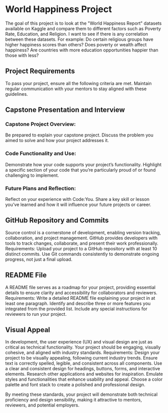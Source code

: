 # World Happiness Project
The goal of this project is to look at the "World Happiness Report" datasets available on Kaggle and compare them to different factors such as Poverty Rate, Education, and Religion. I want to see if there is any correlation between these datasets. For example: Do certain religious groups have higher happiness scores than others? Does poverty or wealth affect happiness? Are countries with more education opportunities happier than those with less? 

## Project Requirements 

To pass your project, ensure all the following criteria are met. Maintain regular communication with your mentors to stay aligned with these guidelines.

## Capstone Presentation and Interview

### Capstone Project Overview: 
Be prepared to explain your capstone project. Discuss the problem you aimed to solve and how your project addresses it.

### Code Functionality and Use: 
Demonstrate how your code supports your project’s functionality. Highlight a specific section of your code that you’re particularly proud of or found challenging to implement.

### Future Plans and Reflection: 
Reflect on your experience with Code:You. Share a key skill or lesson you’ve learned and how it will influence your future projects or career.

## GitHub Repository and Commits
Source control is a cornerstone of development, enabling version tracking, collaboration, and project management. GitHub provides developers with tools to track changes, collaborate, and present their work professionally. Requirements: Upload your project to a GitHub repository with at least 10 distinct commits. Use Git commands consistently to demonstrate ongoing progress, not just a final upload.

## README File
A README file serves as a roadmap for your project, providing essential details to ensure clarity and accessibility for collaborators and reviewers. Requirements: Write a detailed README file explaining your project in at least one paragraph. Identify and describe three or more features you integrated from the provided list. Include any special instructions for reviewers to run your project.

## Visual Appeal
In development, the user experience (UX) and visual design are just as critical as technical functionality. Your project should be engaging, visually cohesive, and aligned with industry standards. Requirements: Design your project to be visually appealing, following current industry trends. Ensure text is correctly spelled, legible, and consistent across all components. Use a clear and consistent design for headings, buttons, forms, and interactive elements. Research other applications and websites for inspiration. Emulate styles and functionalities that enhance usability and appeal. Choose a color palette and font stack to create a polished and professional design.

By meeting these standards, your project will demonstrate both technical proficiency and design sensibility, making it attractive to mentors, reviewers, and potential employers.
